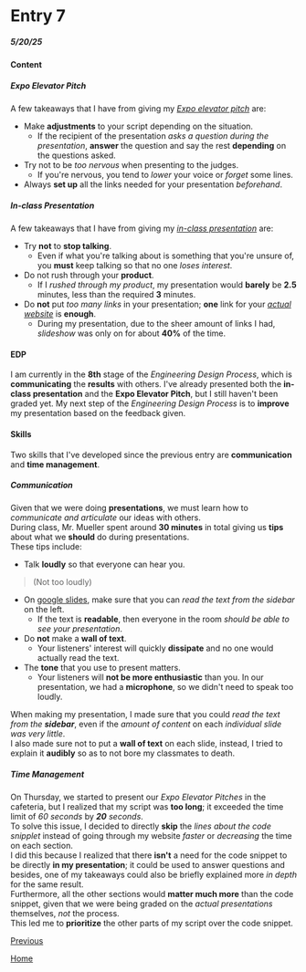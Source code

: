 # Entry 7
##### 5/20/25

#### Content
##### Expo Elevator Pitch
A few takeaways that I have from giving my _[Expo elevator pitch](https://docs.google.com/document/d/1YZMVr6-VMmNUoLb1kXPjf5IWUHTWGV95u97PkYFMHSk/edit?usp=sharing)_ are:  
* Make **adjustments** to your script depending on the situation.
  * If the recipient of the presentation _asks a question during the presentation_, **answer** the question and say the rest **depending** on the questions asked.
* Try not to be _too nervous_ when presenting to the judges.
  * If you're nervous, you tend to _lower_ your voice or _forget_ some lines.
* Always **set up** all the links needed for your presentation _beforehand_.
##### In-class Presentation
A few takeaways that I have from giving my _[in-class presentation](https://docs.google.com/presentation/d/1Wy3WiXNkB_8rEn6tiTTZ2lHe9es2cUCG_L_MTVyOZwY/edit?usp=sharing)_ are:  
* Try **not** to **stop talking**.
  * Even if what you're talking about is something that you're unsure of, you **must** keep talking so that no one _loses interest_.
* Do not rush through your **product**.
  * If I _rushed through my product_, my presentation would **barely** be **2.5** minutes, less than the required **3** minutes.
* Do **not** put _too many links_ in your presentation; **one** link for your _[actual website](https://williaml4292.github.io/sep-10-freedom-project/)_ is **enough**.
  * During my presentation, due to the sheer amount of links I had, _slideshow_ was only on for about **40%** of the time.

#### EDP 
I am currently in the **8th** stage of the _Engineering Design Process_, which is **communicating** the **results** with others. I've already presented both the **in-class presentation** and the **Expo Elevator Pitch**, but I still haven't been graded yet. My next step of the _Engineering Design Process_ is to **improve** my presentation based on the feedback given.

#### Skills
Two skills that I've developed since the previous entry are **communication** and **time management**.  
##### Communication 
Given that we were doing **presentations**, we must learn how to _communicate and articulate_ our ideas with others.  
During class, Mr. Mueller spent around **30 minutes** in total giving us **tips** about what we **should** do during presentations.  
These tips include:  
* Talk **loudly** so that everyone can hear you.
> (Not too loudly)
* On [google slides](https://workspace.google.com/products/slides/), make sure that you can _read the text from the sidebar_ on the left.
  * If the text is **readable**, then everyone in the room _should be able to see your presentation_.
* Do **not** make a **wall of text**.
  * Your listeners' interest will quickly **dissipate** and no one would actually read the text.
* The **tone** that you use to present matters.
  * Your listeners will **not be more enthusiastic** than you.
In our presentation, we had a **microphone**, so we didn't need to speak too loudly.

When making my presentation, I made sure that you could _read the text from the **sidebar**_, even if the _amount of content_ on each _individual slide was very little_.  
I also made sure not to put a **wall of text** on each slide, instead, I tried to explain it **audibly** so as to not bore my classmates to death.
##### Time Management
On Thursday, we started to present our _Expo Elevator Pitches_ in the cafeteria, but I realized that my script was **too long**; it exceeded the time limit of _60 seconds_ by _**20** seconds_.  
To solve this issue, I decided to directly **skip** the _lines about the code snipplet_ instead of going through my website _faster_ or _decreasing_ the time on each section.  
I did this because I realized that there **isn't** a need for the code snippet to be directly **in my presentation**; it could be used to answer questions and besides, one of my takeaways could also be briefly explained more _in depth_ for the same result.  
Furthermore, all the other sections would **matter much more** than the code snippet, given that we were being graded on the _actual presentations_ themselves, _not_ the process.  
This led me to **prioritize** the other parts of my script over the code snippet.

[Previous](entry06.md)

[Home](../README.md)




